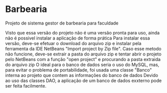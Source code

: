 # Barbearia
Projeto de sistema gestor de barbearia para faculdade


Visto que essa versão do projeto não é uma versão pronta para uso, ainda não é possivel instalar a aplicação de forma prática
      Para instalar essa versão, deve-se efetuar o download do arquivo zip e instalar pela ferramenta da IDE NetBeans "Import project by Zip file".
      Caso esse metodo não funcione, deve-se extrair a pasta do arquivo zip e tentar abrir o projeto pelo NetBeans com a função "open project" e procurando a pasta extraida do arquivo zip
      O ideal para o banco de dados seria o uso do MySQL, mas, para evitar o problema de portabilidade, foi usada uma classe "Banco" interna ao projeto que contem as informações do banco de dados
      Devido ao uso das classes DAO, a aplicação de um banco de dados exxterno pode ser feita facilmente.
